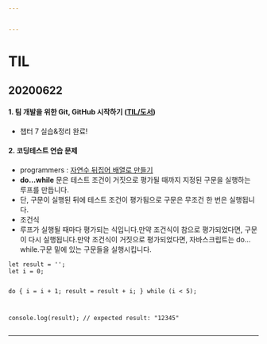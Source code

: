 ```yaml
---


---
```


<h1 id="til">TIL</h1>
<h2 id="section">20200622</h2>
<h4 id="팀-개발을-위한-git-github-시작하기-til도서">1. 팀 개발을 위한 Git, GitHub 시작하기 (<a href="https://github.com/jina95/TIL/tree/master/%EB%8F%84%EC%84%9C">TIL/도서</a>)</h4>
<ul>
<li>챕터 7 실습&amp;정리 완료!</li>
</ul>
<h4 id="코딩테스트-연습-문제">2. 코딩테스트 연습 문제</h4>
<ul>
<li>programmers : <a href="https://github.com/jina95/TIL/blob/master/Algorithm/LEVEL%201/%EC%9E%90%EC%97%B0%EC%88%98%20%EB%92%A4%EC%A7%91%EC%96%B4%20%EB%B0%B0%EC%97%B4%EB%A1%9C%20%EB%A7%8C%EB%93%A4%EA%B8%B0.html">자연수 뒤집어 배열로 만들기</a></li>
<li><strong>do…while</strong> 문은 테스트 조건이 거짓으로 평가될 때까지 지정된 구문을 실행하는 루프를 만듭니다.</li>
<li>단, 구문이 실행된 뒤에 테스트 조건이 평가됨으로 구문은 무조건 한 번은 실행됩니다.</li>
<li>조건식</li>
<li>루프가  실행될  때마다  평가되는  식입니다.만약  조건식이  참으로  평가되었다면, 구문  이  다시  실행됩니다.만약  조건식이  거짓으로  평가되었다면, 자바스크립트는  do…while.구문  밑에  있는  구문들을  실행시킵니다.</li>
</ul>
<pre><code>let result = '';
let i = 0;

do {
  i = i + 1;
  result = result + i;
} while (i &lt; 5);

console.log(result);
// expected result: "12345" </code></pre>
<hr>

